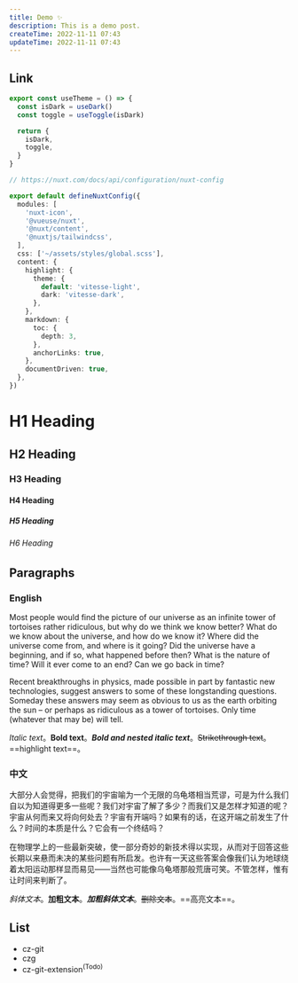 ```yaml
---
title: Demo ✨
description: This is a demo post.
createTime: 2022-11-11 07:43
updateTime: 2022-11-11 07:43
---
```


## Link

<Icon name="bxs:terminal"></Icon>
<Icon name="carbon:logo-github"></Icon>

```ts
export const useTheme = () => {
  const isDark = useDark()
  const toggle = useToggle(isDark)

  return {
    isDark,
    toggle,
  }
}
```

```ts
// https://nuxt.com/docs/api/configuration/nuxt-config

export default defineNuxtConfig({
  modules: [
    'nuxt-icon',
    '@vueuse/nuxt',
    '@nuxt/content',
    '@nuxtjs/tailwindcss',
  ],
  css: ['~/assets/styles/global.scss'],
  content: {
    highlight: {
      theme: {
        default: 'vitesse-light',
        dark: 'vitesse-dark',
      },
    },
    markdown: {
      toc: {
        depth: 3,
      },
      anchorLinks: true,
    },
    documentDriven: true,
  },
})
```


# H1 Heading

## H2 Heading

### H3 Heading

#### H4 Heading

##### H5 Heading

###### H6 Heading

## Paragraphs

### English

Most people would find the picture of our universe as an infinite tower of tortoises rather ridiculous, but why do we think we know better? What do we know about the universe, and how do we know it? Where did the universe come from, and where is it going? Did the universe have a beginning, and if so, what happened before then? What is the nature of time? Will it ever come to an end? Can we go back in time?

Recent breakthroughs in physics, made possible in part by fantastic new technologies, suggest answers to some of these longstanding questions. Someday these answers may seem as obvious to us as the earth orbiting the sun – or perhaps as ridiculous as a tower of tortoises. Only time (whatever that may be) will tell.

*Italic text*。**Bold text**。***Bold and nested italic text***。~~Strikethrough text~~。==highlight text==。

### 中文

大部分人会觉得，把我们的宇宙喻为一个无限的乌龟塔相当荒谬，可是为什么我们自以为知道得更多一些呢？我们对宇宙了解了多少？而我们又是怎样才知道的呢？宇宙从何而来又将向何处去？宇宙有开端吗？如果有的话，在这开端之前发生了什么？时间的本质是什么？它会有一个终结吗？

在物理学上的一些最新突破，使一部分奇妙的新技术得以实现，从而对于回答这些长期以来悬而未决的某些问题有所启发。也许有一天这些答案会像我们认为地球绕着太阳运动那样显而易见——当然也可能像乌龟塔那般荒唐可笑。不管怎样，惟有让时间来判断了。

*斜体文本*。**加粗文本**。***加粗斜体文本***。~~删除文本~~。==高亮文本==。

## List

- cz-git
- czg
- cz-git-extension<sup>(Todo)</sup>

